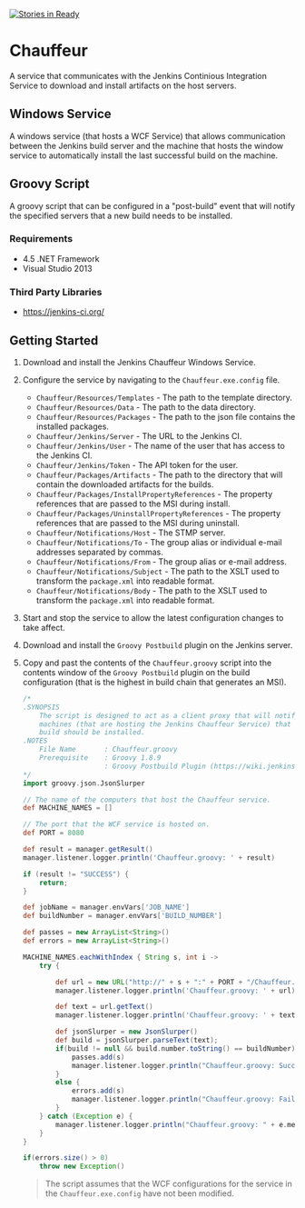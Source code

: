 [![Stories in Ready](https://badge.waffle.io/Jumpercables/Chauffeur.svg?label=ready&title=Ready)](http://waffle.io/Jumpercables/Chauffeur)

# Chauffeur #
A service that communicates with the Jenkins Continious Integration Service to download and install artifacts on the host servers. 

## Windows Service ##
A windows service (that hosts a WCF Service) that allows communication between the Jenkins build server and the machine that hosts the window service to automatically
install the last successful build on the machine.

## Groovy Script ##
A groovy script that can be configured in a "post-build" event that will notify the specified servers that a new build needs to be installed.

### Requirements ###
- 4.5 .NET Framework
- Visual Studio 2013

### Third Party Libraries ###
- https://jenkins-ci.org/ 


## Getting Started ##

1. Download and install the Jenkins Chauffeur Windows Service.
2. Configure the service by navigating to the `Chauffeur.exe.config` file.

    - `Chauffeur/Resources/Templates` - The path to the template directory.
    - `Chauffeur/Resources/Data` - The path to the data directory.
    - `Chauffeur/Resources/Packages` - The path to the json file contains the installed packages.
    - `Chauffeur/Jenkins/Server` - The URL to the Jenkins CI.
    - `Chauffeur/Jenkins/User` - The name of the user that has access to the Jenkins CI.
    - `Chauffeur/Jenkins/Token` - The API token for the user.
    - `Chauffeur/Packages/Artifacts` - The path to the directory that will contain the downloaded artifacts for the builds.
    - `Chauffeur/Packages/InstallPropertyReferences` - The property references that are passed to the MSI during install.
    - `Chauffeur/Packages/UninstallPropertyReferences` - The property references that are passed to the MSI during uninstall.
    - `Chauffeur/Notifications/Host` - The STMP server.
    - `Chauffeur/Notifications/To` - The group alias or individual e-mail addresses separated by commas.
    - `Chauffeur/Notifications/From` - The group alias or e-mail address.    
    - `Chauffeur/Notifications/Subject` - The path to the XSLT used to transform the `package.xml` into readable format.
    - `Chauffeur/Notifications/Body` - The path to the XSLT used to transform the `package.xml` into readable format.

3. Start and stop the service to allow the latest configuration changes to take affect.
4. Download and install the `Groovy Postbuild` plugin on the Jenkins server.
5. Copy and past the contents of the `Chauffeur.groovy` script into the contents window of the `Groovy Postbuild` plugin on the build configuration (that is the highest in build chain that generates an MSI).    

    ```groovy
    /*
    .SYNOPSIS
        The script is designed to act as a client proxy that will notify the
        machines (that are hosting the Jenkins Chauffeur Service) that a new
        build should be installed.
    .NOTES
        File Name       : Chauffeur.groovy        
        Prerequisite    : Groovy 1.8.9
                        : Groovy Postbuild Plugin (https://wiki.jenkins-ci.org/display/JENKINS/Groovy+Postbuild+Plugin)
    */
    import groovy.json.JsonSlurper

    // The name of the computers that host the Chauffeur service.
    def MACHINE_NAMES = []

    // The port that the WCF service is hosted on.
    def PORT = 8080

    def result = manager.getResult()
    manager.listener.logger.println('Chauffeur.groovy: ' + result)

    if (result != "SUCCESS") {
        return;
    }

    def jobName = manager.envVars['JOB_NAME']
    def buildNumber = manager.envVars['BUILD_NUMBER']

    def passes = new ArrayList<String>()
    def errors = new ArrayList<String>()

    MACHINE_NAMES.eachWithIndex { String s, int i ->
        try {

            def url = new URL("http://" + s + ":" + PORT + "/Chauffeur.Jenkins.Services/ChauffeurService/rest/Install/" + jobName + "/" + buildNumber)
            manager.listener.logger.println('Chauffeur.groovy: ' + url)

            def text = url.getText()
            manager.listener.logger.println('Chauffeur.groovy: ' + text)

            def jsonSlurper = new JsonSlurper()
            def build = jsonSlurper.parseText(text);
            if(build != null && build.number.toString() == buildNumber) {
                passes.add(s)
                manager.listener.logger.println("Chauffeur.groovy: Successfully installed on " + s);
            }
            else {
                errors.add(s)
                manager.listener.logger.println("Chauffeur.groovy: Failed to install on " + s);
            }
        } catch (Exception e) {
            manager.listener.logger.println("Chauffeur.groovy: " + e.message)
        }
    }

    if(errors.size() > 0)
        throw new Exception()
    ```
    > The script assumes that the WCF configurations for the service in the `Chauffeur.exe.config` have not been modified. 
